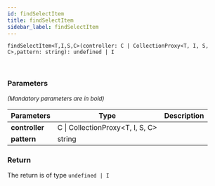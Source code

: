```yaml
---
id: findSelectItem
title: findSelectItem
sidebar_label: findSelectItem
---
```


```tsx
findSelectItem<T,I,S,C>(controller: C | CollectionProxy<T, I, S, C>,pattern: string): undefined | I
```
<br/>



### Parameters

<font size="2"><i>(Mandatory parameters are in bold)</i></font>

| Parameters | Type | Description |
| --------- | ---- | ----------- |
| **controller** | C \| CollectionProxy<T, I, S, C\> |  |
| **pattern** | string |  |


### Return



The return is of type <code>undefined | I</code>